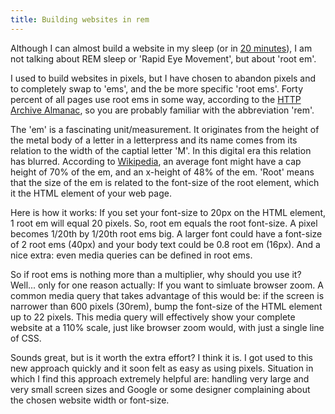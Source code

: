 ```yaml
---
title: Building websites in rem
---
```


Although I can almost build a website in my sleep (or in [20 minutes](/blog/speaking-at-jekyllconf2019/)), I am not talking about REM sleep or 'Rapid Eye Movement', but about 'root em'. 

I used to build websites in pixels, but I have chosen to abandon pixels and to completely swap to 'ems', and the be more specific 'root ems'. Forty percent of all pages use root ems in some way, according to the [HTTP Archive Almanac](https://almanac.httparchive.org/en/2019/css#units), so you are probably familiar with the abbreviation 'rem'.

The 'em' is a fascinating unit/measurement. It originates from the height of the metal body of a letter in a letterpress and its name comes from its relation to the width of the captial letter 'M'. In this digital era this relation has blurred. According to [Wikipedia](https://en.wikipedia.org/wiki/Em_(typography)), an average font might have a cap height of 70% of the em, and an x-height of 48% of the em. 'Root' means that the size of the em is related to the font-size of the root element, which it the HTML element of your web page.

Here is how it works: If you set your font-size to 20px on the HTML element, 1 root em will equal 20 pixels. So, root em equals the root font-size. A pixel becomes 1/20th by 1/20th root ems big. A larger font could have a font-size of 2 root ems (40px) and your body text could be 0.8 root em (16px). And a nice extra: even media queries can be defined in root ems.

So if root ems is nothing more than a multiplier, why should you use it? Well... only for one reason actually: If you want to simluate browser zoom. A common media query that takes advantage of this would be: if the screen is narrower than 600 pixels (30rem), bump the font-size of the HTML element up to 22 pixels. This media query will effectively show your complete website at a 110% scale, just like browser zoom would, with just a single line of CSS.

Sounds great, but is it worth the extra effort? I think it is. I got used to this new approach quickly and it soon felt as easy as using pixels. Situation in which I find this approach extremely helpful are: handling very large and very small screen sizes and Google or some designer complaining about the chosen website width or font-size.
